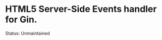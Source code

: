 HTML5 Server-Side Events handler for Gin.
================================================================================

Status: Unmaintained

